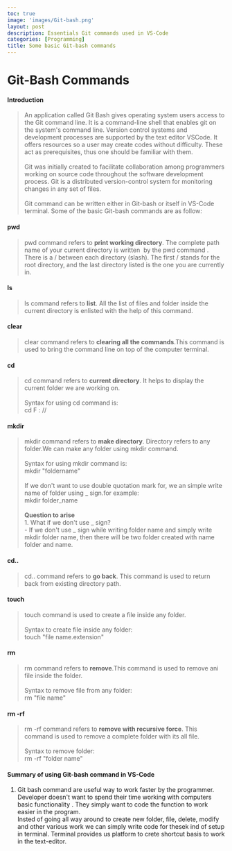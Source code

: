 ```yaml
---
toc: true
image: 'images/Git-bash.png'
layout: post
description: Essentials Git commands used in VS-Code 
categories: [Programming]
title: Some basic Git-bash commands
---
```




# Git-Bash Commands 

#### Introduction

>An application called Git Bash gives operating system users access to the Git command line. It is a command-line shell that enables git on the system's command line. Version control systems and development processes are supported by the text editor VSCode. It offers resources so a user may create codes without difficulty. These act as prerequisites, thus one should be familiar with them. <br><br>  Git was initially created to facilitate collaboration among programmers working on source code throughout the software development process. Git is a distributed version-control system for monitoring changes in any set of files.
<br><br>Git command can be written either in Git-bash or itself in VS-Code terminal. Some of the basic Git-bash commands are as follow:






#### pwd

>pwd command refers to **print working directory**. The complete path name of your current directory is written  by the pwd command . There is a / between each directory (slash). The first / stands for the root directory, and the last directory listed is the one you are currently in.

#### ls

>ls command refers to **list**. All the list of files and folder inside the current directory is enlisted with the help of this command.

#### clear


>clear command refers to **clearing all the commands**.This command is used to bring the command line on top of the computer terminal.

#### cd


>cd command refers to **current directory**. It helps to display the current folder we are working on.<br><br>Syntax for using cd command is: <br>cd F : // 


#### mkdir



>mkdir command refers to **make directory**. Directory refers to any folder.We can make any folder using mkdir command.<br><br>Syntax for using mkdir command is: <br>mkdir "foldername"<br><br>If we don't want to use double quotation mark for, we an simple write name of folder using _ sign.for example:<br>mkdir folder_name<br><br>**Question to arise**<br>1. What if we don't use _ sign?<br>- If we don't use _ sign while writing folder name and simply write mkdir folder name, then there will be two folder created with name folder and name.


#### cd..

>cd.. command refers to **go back**. This command is used to return back from existing directory path.


#### touch

>touch command is used to create a file inside any folder.<br><br>Syntax to create  file inside  any folder:<br>touch "file name.extension"


#### rm

>rm command refers to **remove**.This command is used to remove ani file inside the folder.<br><br>Syntax to remove file from any folder:<br>rm "file name"


#### rm -rf

>rm -rf command refers to **remove with recursive force**. This command is used to remove a complete folder with its all file.<br><br>Syntax to remove folder:<br>rm -rf "folder name"


#### Summary of using Git-bash command in VS-Code
 
1. Git bash command are useful way to work faster by the programmer. Developer doesn't want to spend their time working with computers basic functionality . They simply want to code the function to work easier in the program.<br>Insted of going all way around to create new folder, file, delete, modify and other various work we can simply write code for thesek ind of setup in terminal. Terminal provides us platform to crete shortcut basis to work in the text-editor.
 





